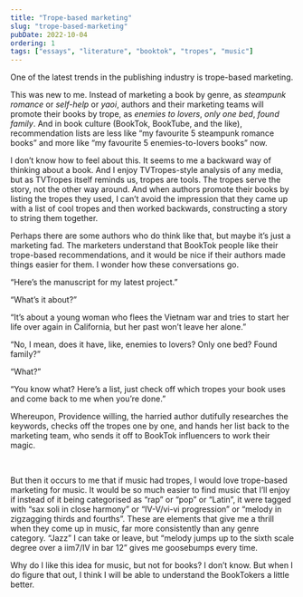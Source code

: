 ```yaml
---
title: "Trope-based marketing"
slug: "trope-based-marketing"
pubDate: 2022-10-04
ordering: 1
tags: ["essays", "literature", "booktok", "tropes", "music"]
---
```


<span class="small-caps">One of the latest trends</span> in the publishing industry is trope-based marketing.

This was new to me. Instead of marketing a book by genre, as _steampunk romance_ or _self-help_ or _yaoi_, authors and their marketing teams will promote their books by trope, as _enemies to lovers_, _only one bed_, _found family_. And in book culture (BookTok, BookTube, and the like), recommendation lists are less like “my favourite 5 steampunk romance books” and more like “my favourite 5 enemies-to-lovers books” now.

I don’t know how to feel about this. It seems to me a backward way of thinking about a book. And I enjoy TVTropes-style analysis of any media, but as TVTropes itself reminds us, tropes are tools. The tropes serve the story, not the other way around. And when authors promote their books by listing the tropes they used, I can’t avoid the impression that they came up with a list of cool tropes and then worked backwards, constructing a story to string them together.

Perhaps there are some authors who do think like that, but maybe it’s just a marketing fad. The marketers understand that BookTok people like their trope-based recommendations, and it would be nice if their authors made things easier for them. I wonder how these conversations go.

“Here’s the manuscript for my latest project.”

“What’s it about?”

“It’s about a young woman who flees the Vietnam war and tries to start her life over again in California, but her past won’t leave her alone.”

“No, I mean, does it have, like, enemies to lovers? Only one bed? Found family?”

“What?”

“You know what? Here’s a list, just check off which tropes your book uses and come back to me when you’re done.”

Whereupon, Providence willing, the harried author dutifully researches the keywords, checks off the tropes one by one, and hands her list back to the marketing team, who sends it off to BookTok influencers to work their magic.

<br />

But then it occurs to me that if music had tropes, I would love trope-based marketing for music. It would be so much easier to find music that I’ll enjoy if instead of it being categorised as “rap” or “pop” or “Latin”, it were tagged with “sax soli in close harmony” or “IV-V/vi-vi progression” or “melody in zigzagging thirds and fourths”. These are elements that give me a thrill when they come up in music, far more consistently than any genre category. “Jazz” I can take or leave, but “melody jumps up to the sixth scale degree over a iim7/IV in bar 12” gives me goosebumps every time.

Why do I like this idea for music, but not for books? I don’t know. But when I do figure that out, I think I will be able to understand the BookTokers a little better.